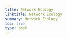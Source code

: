 ```yaml
---
title: Network Ecology
linktitle: Network Ecology
summary: Network Ecology
toc: true
type: book
---
```

